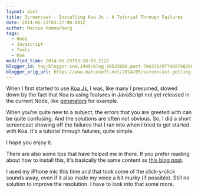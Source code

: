 ```yaml
---
layout: post
title: Screencast - Installing Koa Js - A Tutorial Through Failures
date: 2014-05-23T03:27:00.001Z
author: Marcus Hammarberg
tags:
  - Node
  - Javascript
  - Tools
  - Koa
modified_time: 2014-05-23T03:28:03.212Z
blogger_id: tag:blogger.com,1999:blog-36533086.post-7043762977408748266
blogger_orig_url: https://www.marcusoft.net/2014/05/screencast-getting-started-with-koa-js.html
---
```


When I first started to use [Koa Js](http://www.koajs.com/), I was, like many I presumed, slowed down by the fact that Koa is using features in JavaScript not yet released in the current Node, like [generators](https://www.marcusoft.net/2014/04/koaGenYield.html) for example.

When you're quite new to a subject, the errors that you are greeted with can be quite confusing. And the solutions are often not obvious. So, I did a short screencast showing off the failures that I ran into when I tried to get started with Koa. It's a tutorial through failures, quite simple.

I hope you enjoy it.

There are also some tips that have helped me in there. If you prefer reading about how to install this, it's basically the same content as [this blog post](https://www.marcusoft.net/2014/03/koaintro.html).

I used my iPhone mic this time and that took some of the click-y-click sounds away, even if it also made my voice a bit murky (if possible). Still no solution to improve the resolution. I have to look into that some more.
